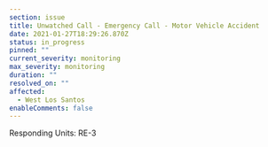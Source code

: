 ```yaml
---
section: issue
title: Unwatched Call - Emergency Call - Motor Vehicle Accident
date: 2021-01-27T18:29:26.870Z
status: in_progress
pinned: ""
current_severity: monitoring
max_severity: monitoring
duration: ""
resolved_on: ""
affected:
  - West Los Santos
enableComments: false
---
```

Responding Units: RE-3